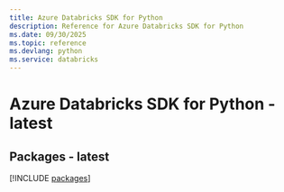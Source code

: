 ```yaml
---
title: Azure Databricks SDK for Python
description: Reference for Azure Databricks SDK for Python
ms.date: 09/30/2025
ms.topic: reference
ms.devlang: python
ms.service: databricks
---
```

# Azure Databricks SDK for Python - latest
## Packages - latest
[!INCLUDE [packages](databricks-index.md)]